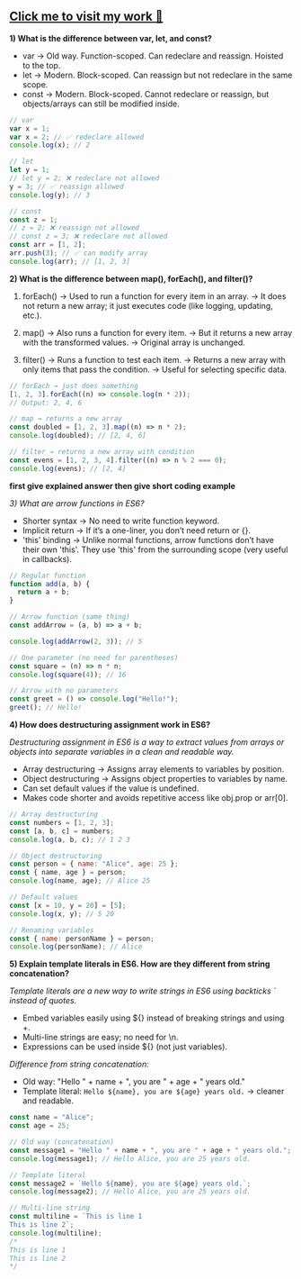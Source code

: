 ## [Click me to visit my work 🚀](https://mdsifat-dev.github.io/Green-Earth/)

**1) What is the difference between var, let, and const?**

- var → Old way. Function-scoped. Can redeclare and reassign. Hoisted to the top.
- let → Modern. Block-scoped. Can reassign but not redeclare in the same scope.
- const → Modern. Block-scoped. Cannot redeclare or reassign, but objects/arrays can still be modified inside.

```js
// var
var x = 1;
var x = 2; // ✅ redeclare allowed
console.log(x); // 2

// let
let y = 1;
// let y = 2; ❌ redeclare not allowed
y = 3; // ✅ reassign allowed
console.log(y); // 3

// const
const z = 1;
// z = 2; ❌ reassign not allowed
// const z = 3; ❌ redeclare not allowed
const arr = [1, 2];
arr.push(3); // ✅ can modify array
console.log(arr); // [1, 2, 3]
```

**2) What is the difference between map(), forEach(), and filter()?**

1. forEach()
   → Used to run a function for every item in an array.
   → It does not return a new array; it just executes code (like logging, updating, etc.).

2. map()
   → Also runs a function for every item.
   → But it returns a new array with the transformed values.
   → Original array is unchanged.

3. filter()
   → Runs a function to test each item.
   → Returns a new array with only items that pass the condition.
   → Useful for selecting specific data.

```js
// forEach → just does something
[1, 2, 3].forEach((n) => console.log(n * 2));
// Output: 2, 4, 6

// map → returns a new array
const doubled = [1, 2, 3].map((n) => n * 2);
console.log(doubled); // [2, 4, 6]

// filter → returns a new array with condition
const evens = [1, 2, 3, 4].filter((n) => n % 2 === 0);
console.log(evens); // [2, 4]
```

**first give explained answer then give short coding example**

_3) What are arrow functions in ES6?_

- Shorter syntax → No need to write function keyword.
- Implicit return → If it’s a one-liner, you don’t need return or {}.
- 'this' binding → Unlike normal functions, arrow functions don’t have their own 'this'. They use 'this' from the surrounding scope (very useful in callbacks).

```js
// Regular function
function add(a, b) {
  return a + b;
}

// Arrow function (same thing)
const addArrow = (a, b) => a + b;

console.log(addArrow(2, 3)); // 5

// One parameter (no need for parentheses)
const square = (n) => n * n;
console.log(square(4)); // 16

// Arrow with no parameters
const greet = () => console.log("Hello!");
greet(); // Hello!
```

**4) How does destructuring assignment work in ES6?**

_Destructuring assignment in ES6 is a way to extract values from arrays or objects into separate variables in a clean and readable way._

- Array destructuring → Assigns array elements to variables by position.
- Object destructuring → Assigns object properties to variables by name.
- Can set default values if the value is undefined.
- Makes code shorter and avoids repetitive access like obj.prop or arr[0].

```js
// Array destructuring
const numbers = [1, 2, 3];
const [a, b, c] = numbers;
console.log(a, b, c); // 1 2 3

// Object destructuring
const person = { name: "Alice", age: 25 };
const { name, age } = person;
console.log(name, age); // Alice 25

// Default values
const [x = 10, y = 20] = [5];
console.log(x, y); // 5 20

// Renaming variables
const { name: personName } = person;
console.log(personName); // Alice
```

**5) Explain template literals in ES6. How are they different from string concatenation?**

_Template literals are a new way to write strings in ES6 using backticks ` instead of quotes._

- Embed variables easily using ${} instead of breaking strings and using +.
- Multi-line strings are easy; no need for \n.
- Expressions can be used inside ${} (not just variables).

_Difference from string concatenation:_

- Old way: "Hello " + name + ", you are " + age + " years old."
- Template literal: `Hello ${name}, you are ${age} years old.` → cleaner and readable.

```js
const name = "Alice";
const age = 25;

// Old way (concatenation)
const message1 = "Hello " + name + ", you are " + age + " years old.";
console.log(message1); // Hello Alice, you are 25 years old.

// Template literal
const message2 = `Hello ${name}, you are ${age} years old.`;
console.log(message2); // Hello Alice, you are 25 years old.

// Multi-line string
const multiline = `This is line 1
This is line 2`;
console.log(multiline);
/*
This is line 1
This is line 2
*/
```
